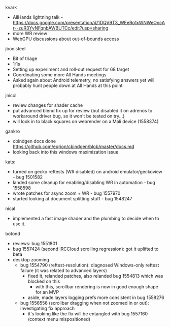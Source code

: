 kvark
  * AllHands lightning talk - https://docs.google.com/presentation/d/1DQV9T3_WEeRo1xWNWeOncAr--zuR3YvNFqnbAWBUTCc/edit?usp=sharing
  * more WR review
  * WebGPU discussions about out-of-bounds access

jbonisteel
  * Bit of triage
  * 1:1s
  * Setting up experiment and roll-out request for 68 target
  * Coordinating some more All Hands meetings
  * Asked again about Android telemetry, no satisfying answers yet will probably hunt people down at All Hands at this point

jnicol
  * review changes for shader cache
  * put advanced blend fix up for review (but disabled it on adrenos to workaround driver bug, so it won't be tested on try...)
  * will look in to black squares on webrender on a Mali device (1558374)

gankro
  * cbindgen docs done https://github.com/eqrion/cbindgen/blob/master/docs.md
  * looking back into this windows maximization issue

kats:
  * turned on gecko reftests (WR disabled) on android emulator/geckoview - bug 1501582
  * landed some cleanup for enabling/disabling WR in automation - bug 1558598
  * wrote patches for async zoom + WR - bug 1557970
  * started looking at document splitting stuff  - bug 1548247

nical
  * implemented a fast image shader and the plumbing to decide when to use it.

botond
  * reviews: bug 1551801 
  * bug 1557424 (second IRCCloud scrolling regression): got it uplifted to beta 
  * desktop zooming 
    * bug 1554790 (reftest-resolution): diagnosed Windows-only reftest failure (it was related to advanced layers) 
      * fixed it, relanded patches, also relanded bug 1554813 which was blocked on this 
        * with this, scrollbar rendering is now in good enough shape for an MVP 
      * aside, made layers logging prefs more consistent in bug 1558276 
    * bug 1556556 (scrollbar dragging when not zoomed in or out): investigating fix approach 
      * it's looking like the fix will be entangled with bug 1557160 (context menu mispositioned)
